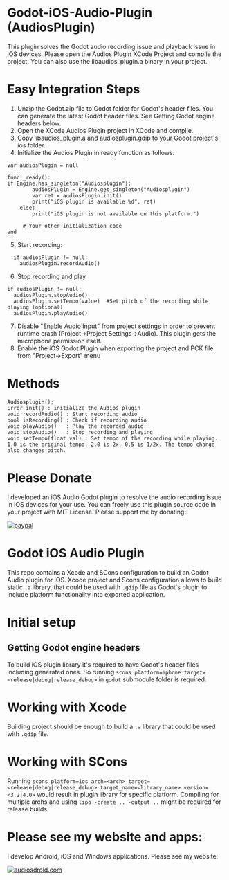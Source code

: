 # Godot-iOS-Audio-Plugin (AudiosPlugin)
This plugin solves the Godot audio recording issue and playback issue in iOS devices. Please open the Audios Plugin XCode Project and compile the project. You can also use the libaudios_plugin.a binary in your project.

# Easy Integration Steps
1) Unzip the Godot.zip file to Godot folder for Godot's header files. You can generate the latest Godot header files. See Getting Godot engine headers below.
2) Open the XCode Audios Plugin project in XCode and compile.
3) Copy libaudios_plugin.a and audiosplugin.gdip to your Godot project's ios folder.
4) Initialize the Audios Plugin in ready function as follows:

```
var audiosPlugin = null

func _ready():
if Engine.has_singleton("Audiosplugin"):
		audiosPlugin = Engine.get_singleton("Audiosplugin")
		var ret = audiosPlugin.init()
		print("iOS plugin is available %d", ret)
	else:
		print("iOS plugin is not available on this platform.")
   
     # Your other initialization code
end
```

5) Start recording:
```
  if audiosPlugin != null:	
	audiosPlugin.recordAudio()
 ```
 
6) Stop recording and play
```
if audiosPlugin != null:
  audiosPlugin.stopAudio()
  audiosPlugin.setTempo(value)  #Set pitch of the recording while playing (optional)
  audiosPlugin.playAudio()

```
7) Disable "Enable Audio Input" from project settings in order to prevent runtime crash (Project->Project Settings->Audio). This plugin gets the microphone permission itself.
8) Enable the iOS Godot Plugin when exporting the project and PCK file from "Project->Export" menu

# Methods

    Audiosplugin();
    Error init() : initialize the Audios plugin
    void recordAudio() : Start recording audio
    bool isRecording() : Check if recording audio
    void playAudio()   : Play the recorded audio
    void stopAudio()   : Stop recording and playing
    void setTempo(float val) : Set tempo of the recording while playing. 1.0 is the original tempo. 2.0 is 2x. 0.5 is 1/2x. The tempo change also changes pitch.
    


# Please Donate
I developed an iOS Audio Godot plugin to resolve the audio recording issue in iOS devices for your use. You can freely use this plugin source code in your project with MIT License. Please support me by donating:

[![paypal](https://www.paypalobjects.com/en_US/i/btn/btn_donateCC_LG.gif)](https://www.paypal.com/donate/?hosted_button_id=PDP2QX8JWDL7A)

# Godot iOS Audio Plugin
This repo contains a Xcode and SCons configuration to build an Godot Audio plugin for iOS.
Xcode project and Scons configuration allows to build static `.a` library, that could be used with `.gdip` file as Godot's plugin to include platform functionality into exported application.

# Initial setup

## Getting Godot engine headers

To build iOS plugin library it's required to have Godot's header files including generated ones. So running `scons platform=iphone target=<release|debug|release_debug>` in `godot` submodule folder is required.

# Working with Xcode

Building project should be enough to build a `.a` library that could be used with `.gdip` file.

# Working with SCons

Running `scons platform=ios arch=<arch> target=<release|debug|release_debug> target_name=<library_name> version=<3.2|4.0>` would result in plugin library for specific platform.
Compiling for multiple archs and using `lipo -create .. -output ..` might be required for release builds.

# Please see my website and apps:
I develop Android, iOS and Windows applications. Please see my website:

[![audiosdroid.com](https://static.wixstatic.com/media/f49253_d1eb5b5d494e41498ba9fde1e1feda20~mv2.png/v1/fill/w_191,h_109,al_c,q_85,usm_0.66_1.00_0.01,enc_auto/audios_colored2_1_alpha512.png)](https://www.audiosdroid.com)

